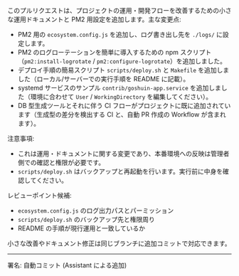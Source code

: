 このプルリクエストは、プロジェクトの運用・開発フローを改善するための小さな運用ドキュメントと PM2 用設定を追加します。主な変更点:

- PM2 用の `ecosystem.config.js` を追加し、ログ書き出し先を `./logs/` に設定します。
- PM2 のログローテーションを簡単に導入するための npm スクリプト（`pm2:install-logrotate` / `pm2:configure-logrotate`）を追加しました。
- デプロイ手順の簡易スクリプト `scripts/deploy.sh` と `Makefile` を追加しました（ローカル/サーバーでの実行手順を README に記載）。
- systemd サービスのサンプル `contrib/goshuin-app.service` を追加しました（環境に合わせて `User` / `WorkingDirectory` を編集してください）。
- DB 型生成ツールとそれに伴う CI フローがプロジェクトに既に追加されています（生成型の差分を検出する CI と、自動 PR 作成の Workflow が含まれます）。

注意事項:

- これは運用・ドキュメントに関する変更であり、本番環境への反映は管理者側での確認と権限が必要です。
- `scripts/deploy.sh` はバックアップと再起動を行います。実行前に中身を確認してください。

レビューポイント候補:

- `ecosystem.config.js` のログ出力パスとパーミッション
- `scripts/deploy.sh` のバックアップ先と権限周り
- README の手順が現行運用と一致しているか

小さな改善やドキュメント修正は同じブランチに追加コミットで対応できます。

---

署名: 自動コミット (Assistant による追加)
